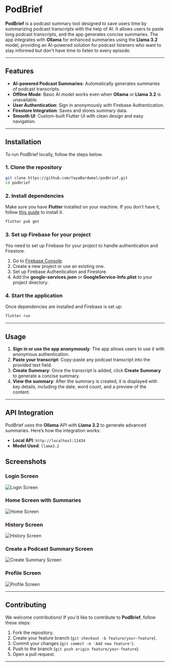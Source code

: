 
# PodBrief

**PodBrief** is a podcast summary tool designed to save users time by summarizing podcast transcripts with the help of AI. It allows users to paste long podcast transcripts, and the app generates concise summaries. The app integrates with **Ollama** for enhanced summaries using the **Llama 3.2** model, providing an AI-powered solution for podcast listeners who want to stay informed but don't have time to listen to every episode.

---

## Features

* **AI-powered Podcast Summaries**: Automatically generates summaries of podcast transcripts.
* **Offline Mode**: Basic AI model works even when **Ollama** or **Llama 3.2** is unavailable.
* **User Authentication**: Sign in anonymously with Firebase Authentication.
* **Firestore Integration**: Saves and stores summary data.
* **Smooth UI**: Custom-built Flutter UI with clean design and easy navigation.

---

## Installation

To run PodBrief locally, follow the steps below.

### 1. Clone the repository

```bash
git clone https://github.com/YayaBardweel/podbrief.git
cd podbrief
```

### 2. Install dependencies

Make sure you have **Flutter** installed on your machine. If you don't have it, follow [this guide](https://flutter.dev/docs/get-started/install) to install it.

```bash
flutter pub get
```

### 3. Set up Firebase for your project

You need to set up Firebase for your project to handle authentication and Firestore.

1. Go to [Firebase Console](https://console.firebase.google.com/).
2. Create a new project or use an existing one.
3. Set up Firebase Authentication and Firestore.
4. Add the **google-services.json** or **GoogleService-Info.plist** to your project directory.

### 4. Start the application

Once dependencies are installed and Firebase is set up:

```bash
flutter run
```

---

## Usage

1. **Sign in or use the app anonymously**: The app allows users to use it with anonymous authentication.
2. **Paste your transcript**: Copy-paste any podcast transcript into the provided text field.
3. **Create Summary**: Once the transcript is added, click **Create Summary** to generate a concise summary.
4. **View the summary**: After the summary is created, it is displayed with key details, including the date, word count, and a preview of the content.

---

## API Integration

PodBrief uses the **Ollama** API with **Llama 3.2** to generate advanced summaries. Here’s how the integration works:

* **Local API**: `http://localhost:11434`
* **Model Used**: `llama3.2`

## Screenshots

### Login Screen
![Login Screen](https://github.com/YourUsername/PodBrief/blob/main/assets/images/login_screen.png)

### Home Screen with Summaries
![Home Screen](https://github.com/YourUsername/PodBrief/blob/main/assets/images/home_screen.png)

### History Screen
![History Screen](https://github.com/YourUsername/PodBrief/blob/main/assets/images/history_screen.png)

### Create a Podcast Summary Screen
![Create Summary Screen](https://github.com/YourUsername/PodBrief/blob/main/assets/images/create_summary_screen.png)

### Profile Screen
![Profile Screen](https://github.com/YourUsername/PodBrief/blob/main/assets/images/profile_screen.png)

---

## Contributing

We welcome contributions! If you'd like to contribute to **PodBrief**, follow these steps:

1. Fork the repository.
2. Create your feature branch (`git checkout -b feature/your-feature`).
3. Commit your changes (`git commit -m 'Add new feature'`).
4. Push to the branch (`git push origin feature/your-feature`).
5. Open a pull request.

---

